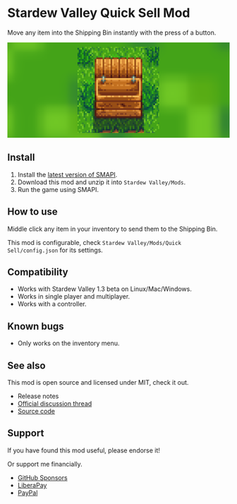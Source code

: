 # Stardew Valley Quick Sell Mod

Move any item into the Shipping Bin instantly with the press of a button.

![Header](resources/img/Shipping_Bin_Header.png)

## Install

1. Install the [latest version of SMAPI](https://smapi.io).
1. Download this mod and unzip it into `Stardew Valley/Mods`.
1. Run the game using SMAPI.

## How to use

Middle click any item in your inventory to send them to the Shipping Bin.

This mod is configurable, check `Stardew Valley/Mods/Quick Sell/config.json` for its settings.

## Compatibility

- Works with Stardew Valley 1.3 beta on Linux/Mac/Windows.
- Works in single player and multiplayer.
- Works with a controller.

## Known bugs

- Only works on the inventory menu.

## See also

This mod is open source and licensed under MIT, check it out.

- Release notes
- [Official discussion thread](https://www.nexusmods.com/stardewvalley/mods/7854?tab=posts)
- [Source code](https://github.com/AlejandroAkbal/Stardew-Valley-Quick-Sell-Mod)

## Support

If you have found this mod useful, please endorse it!

Or support me financially.

- [GitHub Sponsors](https://redirect.akbal.dev/github/sponsor)
- [LiberaPay](https://redirect.akbal.dev/liberapay)
- [PayPal](https://redirect.akbal.dev/paypal)
